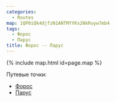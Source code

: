 ```yaml
---
categories: 
  - Routes
map: 1QP0iQk4djfzN1ANTMYYKx2NkRuyw7mb4
tags:
  - Форос
  - Парус
title: Форос -- Парус
---
```


{% include map.html id=page.map %}

Путевые точки:

- [Форос](toponyms/форос.md)
- [Парус](toponyms/парус.md)
